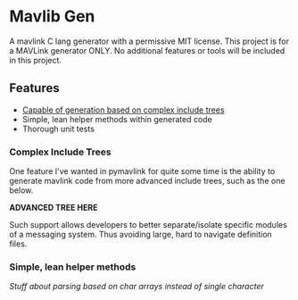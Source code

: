 # Mavlib Gen

A mavlink C lang generator with a permissive MIT license. This project is for a MAVLink generator ONLY.
No additional features or tools will be included in this project.

## Features

- [Capable of generation based on complex include trees](#complex-include-trees)
- Simple, lean helper methods within generated code
- Thorough unit tests

### Complex Include Trees

One feature I've wanted in pymavlink for quite some time is the ability to generate
mavlink code from more advanced include trees, such as the one below.

**ADVANCED TREE HERE**

Such support allows developers to better separate/isolate specific modules of a
messaging system. Thus avoiding large, hard to navigate definition files.

### Simple, lean helper methods

*Stuff about parsing based on char arrays instead of single character*
